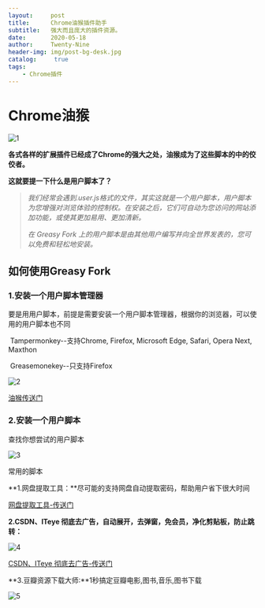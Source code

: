 ```yaml
---
layout:     post
title:      Chrome油猴插件助手
subtitle:   强大而且庞大的插件资源。
date:       2020-05-18
author:     Twenty-Nine
header-img: img/post-bg-desk.jpg
catalog: 	 true
tags:
    - Chrome插件
---
```


# Chrome油猴

![1](https://s1.ax1x.com/2020/05/18/YWQaFS.png)

**各式各样的扩展插件已经成了Chrome的强大之处，油猴成为了这些脚本的中的佼佼者。**

**这就要提一下什么是用户脚本了？**

> *我们经常会遇到.user.js格式的文件，其实这就是一个用户脚本，用户脚本为您增强对浏览体验的控制权。在安装之后，它们可自动为您访问的网站添加功能，或使其更加易用、更加清新。*
>
> *在 Greasy Fork 上的用户脚本是由其他用户编写并向全世界发表的，您可以免费和轻松地安装。*

##  如何使用Greasy Fork

### 1.安装一个用户脚本管理器

要是用用户脚本，前提是需要安装一个用户脚本管理器，根据你的浏览器，可以使用的用户脚本也不同

​	Tampermonkey--支持Chrome, Firefox, Microsoft Edge, Safari, Opera Next, Maxthon

​	Greasemonekey--只支持Firefox

![2](https://s1.ax1x.com/2020/05/18/YWQNo8.md.png)

[油猴传送门](https://www.tampermonkey.net/)

### 2.安装一个用户脚本

查找你想尝试的用户脚本

![3](https://s1.ax1x.com/2020/05/18/YWQtdf.png)

常用的脚本

**1.网盘提取工具：**尽可能的支持网盘自动提取密码，帮助用户省下很大时间

[网盘提取工具-传送门](https://greasyfork.org/zh-CN/scripts/23635-%E7%99%BE%E5%BA%A6%E7%BD%91%E7%9B%98%E7%9B%B4%E6%8E%A5%E4%B8%8B%E8%BD%BD%E5%8A%A9%E6%89%8B)

**2.CSDN、ITeye 彻底去广告，自动展开，去弹窗，免会员，净化剪贴板，防止跳转：**

![4](https://s1.ax1x.com/2020/05/18/YWQwWQ.png)

[CSDN、ITeye 彻底去广告-传送门](https://greasyfork.org/zh-CN/scripts/386941-csdn-iteye)

**3.豆瓣资源下载大师:**1秒搞定豆瓣电影,图书,音乐,图书下载

![5](https://s1.ax1x.com/2020/05/18/YWQYeP.png)


